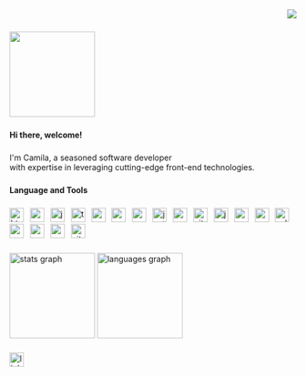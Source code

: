 <div align="right">
  <img src="https://visitor-badge.laobi.icu/badge?page_id=camilaromualdo.camilaromualdo&"  />
</div>

###

<a align="center" href="https://imgbb.com/"><img height="150" src="https://i.ibb.co/8DXqg59/vue-color-avatar.png" border="0"></a>

###

<h4 align="left">Hi there, welcome!</h4>

###

<p align="left">I'm Camila, a seasoned software developer<br>with expertise in leveraging cutting-edge front-end technologies.</p>

###

<h4 align="left">Language and Tools</h4>

###


<div align="left">
  <img src="https://cdn.jsdelivr.net/gh/devicons/devicon/icons/html5/html5-original.svg" height="25" alt="html5 logo"  />
  <img width="3" />
  <img src="https://cdn.jsdelivr.net/gh/devicons/devicon/icons/css3/css3-original.svg" height="25" alt="css3 logo"  />
  <img width="3" />
  <img src="https://cdn.jsdelivr.net/gh/devicons/devicon/icons/javascript/javascript-original.svg" height="25" alt="javascript logo"  />
  <img width="3" />
  <img src="https://cdn.jsdelivr.net/gh/devicons/devicon/icons/typescript/typescript-original.svg" height="25" alt="typescript logo"  />
  <img width="3" />
  <img src="https://cdn.simpleicons.org/angular/DD0031" height="25" alt="angularjs logo"  />
  <img width="3" />
  <img src="https://cdn.jsdelivr.net/gh/devicons/devicon/icons/react/react-original.svg" height="25" alt="react logo"  />
  <img width="3" />
  <img src="https://cdn.jsdelivr.net/gh/devicons/devicon/icons/redux/redux-original.svg" height="25" alt="redux logo"  />
  <img width="3" />
  <img src="https://cdn.jsdelivr.net/gh/devicons/devicon/icons/jest/jest-plain.svg" height="25" alt="jest logo"  />
  <img width="3" />
  <img src="https://cdn.jsdelivr.net/gh/devicons/devicon/icons/webpack/webpack-original.svg" height="25" alt="webpack logo"  />
  <img width="3" />
  <img src="https://skillicons.dev/icons?i=vite" height="25" alt="vite logo"  />
  <img width="3" />
  <img src="https://cdn.jsdelivr.net/gh/devicons/devicon/icons/java/java-original.svg" height="25" alt="java logo"  />
  <img width="3" />
  <img src="https://cdn.jsdelivr.net/gh/devicons/devicon/icons/spring/spring-original.svg" height="25" alt="spring logo"  />
  <img width="3" />
  <img src="https://cdn.jsdelivr.net/gh/devicons/devicon/icons/quarkus/quarkus-original.svg" height="25" alt="spring logo"  />
  <img width="3" />
  <img src="https://skillicons.dev/icons?i=selenium" height="25" alt="selenium logo"  />
  <img width="3" />
  <img src="https://cdn.jsdelivr.net/gh/devicons/devicon/icons/cucumber/cucumber-plain.svg" height="25" alt="cucumber logo"  />
  <img width="3" />
  <img src="https://cdn.jsdelivr.net/gh/devicons/devicon/icons/mysql/mysql-original.svg" height="25" alt="mysql logo"  />
  <img width="3" />
  <img src="https://cdn.jsdelivr.net/gh/devicons/devicon/icons/android/android-plain.svg" height="25" alt="android logo"  />
  <img width="3" />
  <img src="https://cdn.jsdelivr.net/gh/devicons/devicon/icons/git/git-original.svg" height="25" alt="git logo"  />
</div>

###

<h3 align="left"></h3>

###

<div align="left">
  <img src="https://github-readme-stats.vercel.app/api?username=camilaromualdo&hide_title=false&hide_rank=false&show_icons=true&include_all_commits=true&count_private=true&disable_animations=false&theme=react&locale=en&hide_border=false&order=1" height="150" alt="stats graph"  />
  <img src="https://github-readme-stats.vercel.app/api/top-langs?username=camilaromualdo&locale=en&hide_title=false&layout=compact&card_width=320&langs_count=5&theme=react&hide_border=false&order=2" height="150" alt="languages graph"  />
</div>

###

<div align="left">
  <a href="https://www.linkedin.com/in/camila-romualdo/" target="_blank">
    <img src="https://img.shields.io/static/v1?message=LinkedIn&logo=linkedin&label=&color=0077B5&logoColor=white&labelColor=&style=for-the-badge" height="25" alt="linkedin logo"  />
  </a>
</div>
